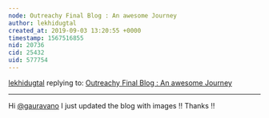 ```yaml
---
node: Outreachy Final Blog : An awesome Journey
author: lekhidugtal
created_at: 2019-09-03 13:20:55 +0000
timestamp: 1567516855
nid: 20736
cid: 25432
uid: 577754
---
```




[lekhidugtal](../profile/lekhidugtal) replying to: [Outreachy Final Blog : An awesome Journey](../notes/lekhidugtal/08-31-2019/outreachy-final-blog)

----
Hi [@gauravano](/profile/gauravano) I just updated the blog with images !!
Thanks !!